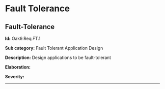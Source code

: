 # Fault Tolerance

## Fault-Tolerance

**Id:** Oak9.Req.FT.1

**Sub category:** Fault Tolerant Application Design

**Description:** Design applications to be fault-tolerant

**Elaboration:** 

**Severity:** 

---


